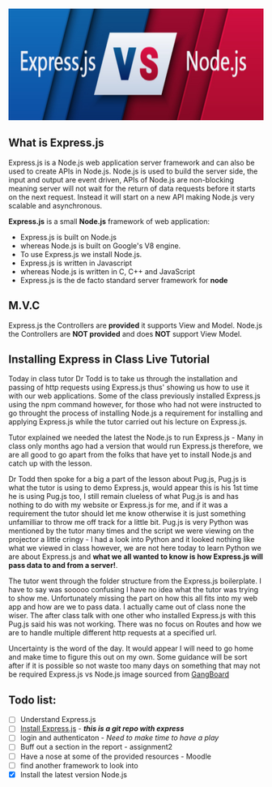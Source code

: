 <br/>
<p align="center">
<img  width="750" height="220" alt="Express.js vs Node.js" src="../assets/express_node.PNG">
</p>

## What is Express.js 

Express.js is a Node.js web application server framework and can also be used to create APIs in Node.js. Node.js is used to build the server side, the input and output are event driven, APIs of Node.js are non-blocking meaning server will not wait for the return of data requests before it starts on the next request. Instead it will start on a new API making Node.js very scalable and asynchronous.

**Express.js** is a small **Node.js** framework of web application: 
* Express.js is built on Node.js 
* whereas Node.js is built on Google's V8 engine. 
* To use Express.js we install Node.js. 
* Express.js is written in Javascript 
* whereas Node.js is written in C, C++ and JavaScript
* Express.js is the de facto standard server framework for **node**

## M.V.C
Express.js the Controllers are **provided** it supports View and Model.
Node.js the Controllers are **NOT provided** and does **NOT** support View Model.

## Installing Express in Class Live Tutorial
Today in class tutor Dr Todd is to take us through the installation and passing of http requests using Express.js thus' showing us how to use it with our web applications. Some of the class previously installed Express.js using the npm command however, for those who had not were instructed to go throught the process of installing Node.js a requirement for installing and applying Express.js while the tutor carried out his lecture on Express.js.

Tutor explained we needed the latest the Node.js to run Express.js - Many in class only months ago had a version that would run Express.js therefore, we are all good to go apart from the folks that have yet to install Node.js and catch up with the lesson.

Dr Todd then spoke for a big a part of the lesson about Pug.js, Pug.js is what the tutor is using to demo Express.js, would appear this is his 1st time he is using Pug.js too, I still remain clueless of what Pug.js is and has nothing to do with my website or Express.js for me, and if it was a requirement the tutor should let me know otherwise it is just something unfamilliar to throw me off track for a little bit. Pug.js is very Python was mentioned by the tutor many times and the script we were viewing on the projector a little cringy - I had a look into Python and it looked nothing like what we viewed in class however, we are not here today to learn Python we are about Express.js and **what we all wanted to know is how Express.js will pass data to and from a server!**.
 
The tutor went through the folder structure from the Express.js boilerplate. I have to say was sooooo confusing I have no idea what the tutor was trying to show me. Unfortunately missing the part on how this all fits into my web app and how are we to pass data. I actually came out of class none the wiser. The after class talk with one other who installed Express.js with this Pug.js said his was not working. There was no focus on Routes and how we are to handle multiple different http requests at a specified url.

Uncertainty is the word of the day. 
It would appear I will need to go home and make time to figure this out on my own. Some guidance will be sort after if it is possible so not waste too many days on something that may not be required
Express.js vs Node.js image sourced from [GangBoard](<(https://github.com/terlici/base-express)>) 

## Todo list:

- [ ] Understand Express.js 
- [ ] [Install Express.js](<(https://github.com/terlici/base-express)>) - **_this is a git repo with express_**
- [ ] login and authenticaton - _Need to make time to have a play_
- [ ] Buff out a section in the report - assignment2 
- [ ] Have a nose at some of the provided resources - Moodle
- [ ] find another framework to look into
- [x] Install the latest version Node.js 
